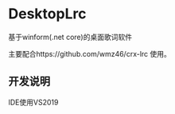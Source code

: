 # DesktopLrc
基于winform(.net core)的桌面歌词软件

主要配合https://github.com/wmz46/crx-lrc 使用。

## 开发说明
IDE使用VS2019



